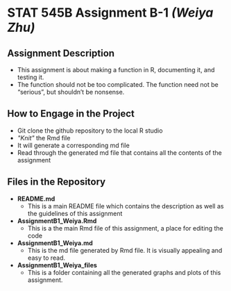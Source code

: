 
# STAT 545B Assignment B-1 _(Weiya Zhu)_

## Assignment Description
 * This assignment is about making a function in R, documenting it, and testing it.
 * The function should not be too complicated. The function need not be “serious”, but shouldn’t be nonsense.
   
## How to Engage in the Project
  * Git clone the github repository to the local R studio
  * _"Knit"_ the Rmd file
  * It will generate a corresponding md file
  * Read through the generated md file that contains all the contents of the assignment

## Files in the Repository
  * **README.md**
    - This is a main README file which contains the description as well as the guidelines of this assignment
  * **AssignmentB1_Weiya.Rmd**
    - This is a the main Rmd file of this assignment, a place for editing the code
  * **AssignmentB1_Weiya.md**
    - This is the md file generated by Rmd file. It is visually appealing and easy to read.
  * **AssignmentB1_Weiya_files**
    - This is a folder containing all the generated graphs and plots of this assignment.
  
